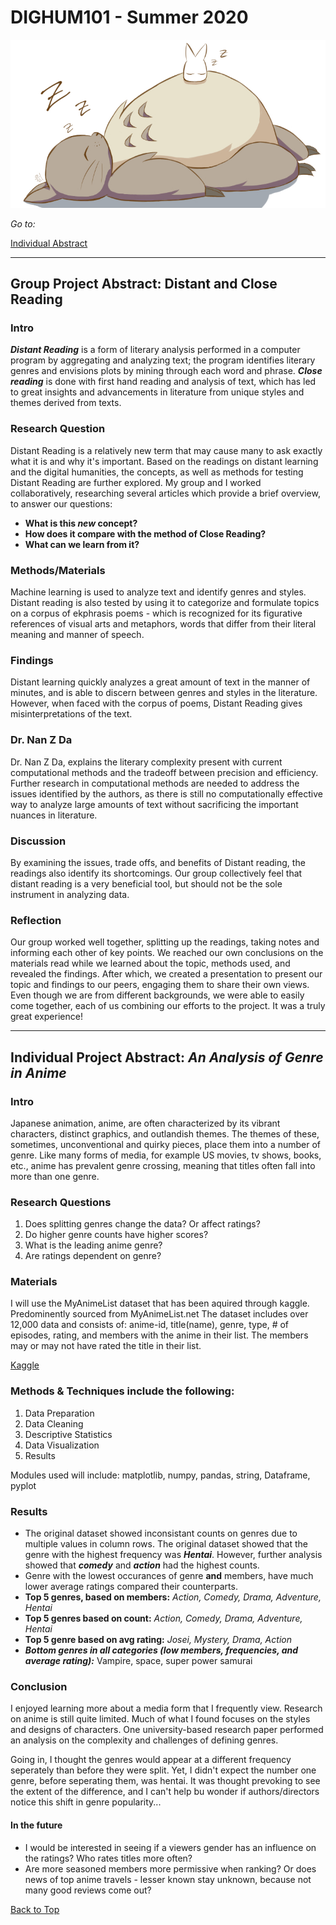 # DIGHUM101 - Summer 2020 

![manga](images/totoro.jpg)


*Go to:*

[Individual Abstract](#id)

---

## Group Project Abstract: Distant and Close Reading

### Intro
***Distant Reading*** is a form of literary analysis performed in a computer program by aggregating and analyzing text; the program identifies literary genres and envisions plots by mining through each word and phrase. ***Close reading*** is done with first hand reading and analysis of text, which has led to great insights and advancements in literature from unique styles and themes derived from texts.

### Research Question
Distant Reading is a relatively new term that may cause many to ask exactly what it is and why it's important. Based on the readings on distant learning and the digital humanities, the concepts, as well as methods for testing Distant Reading are further explored. My group and I worked collaboratively, researching several articles which provide a brief overview, to answer our questions: 
* **What is this *new* concept?** 
* **How does it compare with the method of Close Reading?** 
* **What can we learn from it?**

### Methods/Materials
Machine learning is used to analyze text and identify genres and styles. Distant reading is also tested by using it to categorize and formulate topics on a corpus of ekphrasis poems - which is recognized for its figurative references of visual arts and metaphors, words that differ from their literal meaning and manner of speech. 

### Findings
Distant learning quickly analyzes a great amount of text in the manner of minutes, and is able to discern between genres and styles in the literature. However, when faced with the corpus of poems, Distant Reading gives misinterpretations of the text. 

### Dr. Nan Z Da
Dr. Nan Z Da, explains the literary complexity present with current computational methods and the tradeoff between precision and efficiency. Further research in computational methods are needed to address the issues identified by the authors, as there is still no computationally effective way to analyze large amounts of text without sacrificing the important nuances in literature.

### Discussion
By examining the issues, trade offs, and benefits of Distant reading, the readings also identify its shortcomings. Our group collectively feel that distant reading is a very beneficial tool, but should not be the sole instrument in analyzing data. 

### Reflection
Our group worked well together, splitting up the readings, taking notes and informing each other of key points. We reached our own conclusions on the materials read while we learned about the topic, methods used, and revealed the findings. After which, we created a presentation to present our topic and findings to our peers, engaging them to share their own views. Even though we are from different backgrounds, we were able to easily come together, each of us combining our efforts to the project. It was a truly great experience! 

--- 
<a id="id"></a>
## Individual Project Abstract: *An Analysis of Genre in Anime*


### Intro
Japanese animation, anime, are often characterized by its vibrant characters, distinct graphics, and outlandish themes. The themes of these, sometimes, unconventional and quirky pieces, place them into a number of genre. Like many forms of media, for example US movies, tv shows, books, etc., anime has prevalent genre crossing, meaning that titles often fall into more than one genre.

### Research Questions
<ol>
<li>Does splitting genres change the data? Or affect ratings?</li>  
<li>Do higher genre counts have higher scores?</li>
<li>What is the leading anime genre?</li>
<li>Are ratings dependent on genre?</li>
</ol>

### Materials
I will use the MyAnimeList dataset that has been aquired through kaggle. Predominently sourced from MyAnimeList.net
The dataset includes over 12,000 data and consists of: anime-id, title(name), genre, type, # of episodes, rating, and members with the anime in their list. 
The members may or may not have rated the title in their list.

[Kaggle](https://www.kaggle.com/CooperUnion/anime-recommendations-database)

### Methods & Techniques include the following:
1. Data Preparation
2. Data Cleaning
3. Descriptive Statistics
4. Data Visualization
5. Results

Modules used will include: matplotlib, numpy, pandas, string, Dataframe, pyplot

### Results
* The original dataset showed inconsistant counts on genres due to multiple values in column rows. The original dataset showed that the genre with the highest frequency was ***Hentai***. However, further analysis showed that ***comedy*** and ***action*** had the highest counts.
* Genre with the lowest occurances of genre **and** members, have much lower average ratings compared their counterparts.
* **Top 5 genres, based on members:** *Action, Comedy, Drama, Adventure, Hentai*
* **Top 5 genres based on count:** *Action, Comedy, Drama, Adventure, Hentai*
* **Top 5 genre based on avg rating:** *Josei, Mystery, Drama, Action*
* ***Bottom genres in all categories (low members, frequencies, and average rating):*** Vampire, space, super power samurai

### Conclusion
I enjoyed learning more about a media form that I frequently view. Research on anime is still quite limited. Much of what I found focuses on the styles and designs of characters. One university-based research paper performed an analysis on the complexity and challenges of defining genres. 

Going in, I thought the genres would appear at a different frequency seperately than before they were split. Yet, I didn't expect the number one genre, before seperating them, was hentai. It was thought prevoking to see the extent of the difference, and I can't help bu wonder if authors/directors notice this shift in genre popularity...    

#### In the future
* I would be interested in seeing if a viewers gender has an influence on the ratings? Who rates titles more often?
* Are more seasoned members more permissive when ranking? Or does news of top anime travels - lesser known stay unknown, because not many good reviews come out?

 [Back to Top](#DIGHUM101---Summer-2020)

